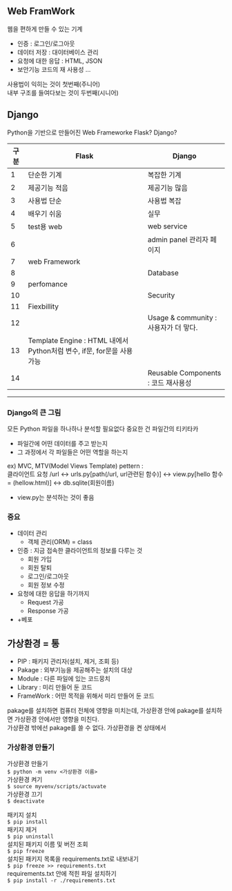 ## Web FramWork
웹을 편하게 만들 수 있는 기계

- 인증 : 로그인/로그아웃
- 데이터 저장 : 대이터베이스 관리
- 요청에 대한 응답 : HTML, JSON
- 보안기능
코드의 재 사용성
...

사용법이 익히는 것이 첫번째(주니어)<br>
내부 구조를 들여다보는 것이 두번째(시니어)<br>

## Django
Python을 기반으로 만들어진 Web Frameworke
Flask? Django?

| 구분 | Flask | Django|
|---|---|---|
1 | 단순한 기계 | 복잡한 기계
2 | 제공기능 적음 | 제공기능 많음
3 | 사용법 단순 | 사용법 복잡
4 | 배우기 쉬움 | 실무
5 | test용 web | web service
6 |             | admin panel 관리자 페이지
7 | web Framework
8 |             | Database
9 | perfomance
10 |            | Security
11 | Fiexbillity |
12 |            | Usage & community : 사용자가 더 맣다.
13 | Template Engine : HTML 내에서 Python처럼 변수, if문, for문을 사용 가능
14 |            | Reusable Components : 코드 재사용성
---

### Django의 큰 그림
모든 Python 파일을 하나하나 분석할 필요없다
중요한 건 파일간의 티키타카
- 파일간에 어떤 데이터를 주고 받는지
- 그 과정에서 각 파일들은 어떤 역할을 하는지

ex)
MVC, MTV(Model Views Template) pettern : <br>
클라이언트 요청 /url <-> urls.py[path(/url, url관련된 함수)] <-> view.py[hello 함수 = (hellow.html)] <-> db.sqlite(회원이름)
- view.py는 분석하는 것이 좋음

### 중요
- 데이터 관리
    - 객체 관리(ORM) = class
- 인증 : 지금 접속한 클라이언트의 정보를 다루는 것
    - 회원 가입
    - 회원 탈퇴
    - 로그인/로그아웃
    - 회원 정보 수정
- 요청에 대한 응답을 하기까지
    - Request 가공
    - Response 가공
- +베포

## 가상환경 = 통
- PIP : 패키지 관리자(설치, 제거, 조회 등)
- Pakage : 외부기능을 제공해주는 설치의 대상
- Module : 다른 파일에 있는 코드뭉치
- Library : 미리 만들어 둔 코드
- FrameWork : 어떤 목적을 위해서 미리 만들어 둔 코드

pakage를 설치하면 컴퓨터 전체에 영향을 미치는데,
가상환경 안에 pakage를 설치하면 가상환경 안에서만 영향을 미친다.<br>
가상환경 밖에선 pakage를 쓸 수 없다.
가상환경을 켠 상태에서 

### 가상환경 만들기
가상환경 만들기<br>
`$ python -m venv <가상환경 이름>`<br>
가상환경 켜기<br>
`$ source myvenv/scripts/actuvate`<br>
가상환경 끄기<br>
`$ deactivate`<br>

패키지 설치<br>
`$ pip install`<br>
패키지 제거<br>
`$ pip uninstall`<br>
설치된 패키지 이름 및 버전 조회<br>
`$ pip freeze`<br>
설치된 패키지 목록을 requirements.txt로 내보내기<br>
`$ pip freeze >> requirements.txt`<br>
requirements.txt 안에 적힌 파일 설치하기<br>
`$ pip install -r ./requirements.txt`<br>
